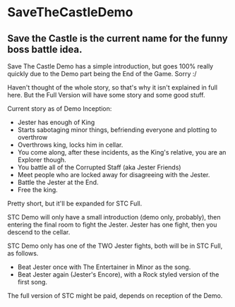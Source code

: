 # SaveTheCastleDemo
## Save the Castle is the current name for the funny boss battle idea.

Save The Castle Demo has a simple introduction, but goes 100% really quickly due to the Demo part being the End of the Game. Sorry :/

Haven't thought of the whole story, so that's why it isn't explained in full here. But the Full Version will have some story and some good stuff. 

Current story as of Demo Inception:

- Jester has enough of King
- Starts sabotaging minor things, befriending everyone and plotting to overthrow
- Overthrows king, locks him in cellar.
- You come along, after these incidents, as the King's relative, you are an Explorer though.
- You battle all of the Corrupted Staff (aka Jester Friends)
- Meet people who are locked away for disagreeing with the Jester.
- Battle the Jester at the End.
- Free the king.

Pretty short, but it'll be expanded for STC Full.

STC Demo will only have a small introduction (demo only, probably), then entering the final room to fight the Jester. Jester has one fight, then you descend to the cellar.

STC Demo only has one of the TWO Jester fights, both will be in STC Full, as follows.

- Beat Jester once with The Entertainer in Minor as the song.
- Beat Jester again (Jester's Encore), with a Rock styled version of the first song.

The full version of STC might be paid, depends on reception of the Demo.
